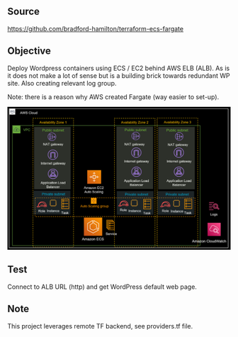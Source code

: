 ## Source

https://github.com/bradford-hamilton/terraform-ecs-fargate

## Objective

Deploy Wordpress containers using ECS / EC2 behind AWS ELB (ALB). As is it does not make a lot of sense but is a building brick towards redundant WP site. Also creating relevant log group.

Note: there is a reason why AWS created Fargate (way easier to set-up). 

![alt text](https://github.com/stephaneclavel/terraform/blob/master/aws/06_ecs_ec2/diagram.png?raw=true)

## Test

Connect to ALB URL (http) and get WordPress default web page. 

## Note

This project leverages remote TF backend, see providers.tf file. 
